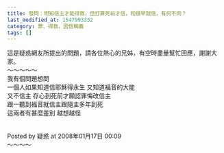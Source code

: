 ```yaml
---
title: 發問：明知信主才能得救，但打算死前才信，和很早就信，有何不同？
last_modified_at: 1547993332
category: 罪、得救、因信稱義
tags: []
---
```


<p>這是疑惑網友所提出的問題，請各位熱心的兄姊，有空時盡量幫忙回應，謝謝大家。<br/><!--more-->～～～～～<br/>我有個問題想問<br/>一個人如果知道信耶穌得永生 又知道福音的大能<br/>又不信主 存心到死前才願認罪悔改信主 <br/>跟一聽到福音就信主跟隨主多年到死<br/>這兩者有甚麼差別 越想越怪<br/><br/><br/>Posted by 疑惑 at 2008年01月17日 00:09 <br/>～～～～<br/>
</p>
